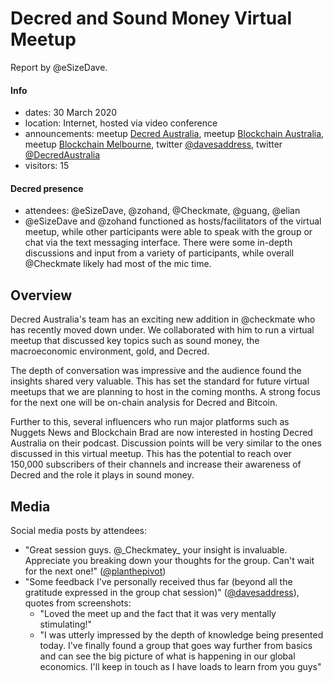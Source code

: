 # Decred and Sound Money Virtual Meetup

Report by @eSizeDave.

#### Info

- dates: 30 March 2020
- location: Internet, hosted via video conference
- announcements: meetup [Decred Australia](https://www.meetup.com/Decred-Australia/events/269640276/), meetup [Blockchain Australia](https://www.meetup.com/BC-Aus/events/269640406/), meetup [Blockchain Melbourne](https://www.meetup.com/BlockchainMelbourne/events/269640367/), twitter [@davesaddress](https://twitter.com/davesaddress/status/1244464235469389824), twitter [@DecredAustralia](https://twitter.com/DecredAustralia/status/1242732582753538050)
- visitors: 15

#### Decred presence

- attendees: @eSizeDave, @zohand, @Checkmate, @guang, @elian
- @eSizeDave and @zohand functioned as hosts/facilitators of the virtual meetup, while other participants were able to speak with the group or chat via the text messaging interface. There were some in-depth discussions and input from a variety of participants, while overall @Checkmate likely had most of the mic time.

## Overview

Decred Australia's team has an exciting new addition in @checkmate who has recently moved down under. We collaborated with him to run a virtual meetup that discussed key topics such as sound money, the macroeconomic environment, gold, and Decred.

The depth of conversation was impressive and the audience found the insights shared very valuable. This has set the standard for future virtual meetups that we are planning to host in the coming months. A strong focus for the next one will be on-chain analysis for Decred and Bitcoin.

Further to this, several influencers who run major platforms such as Nuggets News and Blockchain Brad are now interested in hosting Decred Australia on their podcast. Discussion points will be very similar to the ones discussed in this virtual meetup. This has the potential to reach over 150,000 subscribers of their channels and increase their awareness of Decred and the role it plays in sound money.

## Media

Social media posts by attendees:

- "Great session guys. @\_Checkmatey\_ your insight is invaluable. Appreciate you breaking down your thoughts for the group. Can't wait for the next one!" ([@planthepivot](https://twitter.com/planthepivot/status/1244528814606012417))
- "Some feedback I've personally received thus far (beyond all the gratitude expressed in the group chat session)" ([@davesaddress](https://twitter.com/davesaddress/status/1244851989864837120)), quotes from screenshots:
  - "Loved the meet up and the fact that it was very mentally stimulating!"
  - "I was utterly impressed by the depth of knowledge being presented today. I've finally found a group that goes way further from basics and can see the big picture of what is happening in our global economics. I'll keep in touch as I have loads to learn from you guys"
